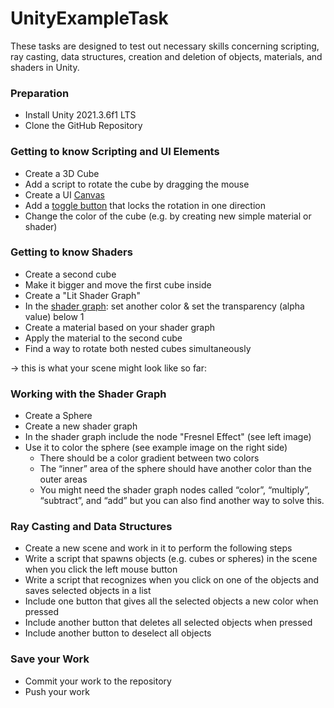 # UnityExampleTask

These tasks are designed to test out necessary skills concerning scripting, ray casting, data structures, creation and deletion of objects, materials, and shaders in Unity.

### Preparation
* Install Unity 2021.3.6f1 LTS
* Clone the GitHub Repository

### Getting to know Scripting and UI Elements
* Create a 3D Cube
* Add a script to rotate the cube by dragging the mouse
* Create a UI [Canvas](https://docs.unity3d.com/2018.3/Documentation/Manual/class-Canvas.html)
* Add a [toggle button](https://docs.unity3d.com/2018.3/Documentation/Manual/script-Toggle.html) that locks the rotation in one direction
* Change the color of the cube (e.g. by creating new simple material or shader)

### Getting to know Shaders
* Create a second cube
* Make it bigger and move the first cube inside
* Create a "Lit Shader Graph"
* In the [shader graph](https://docs.unity3d.com/Packages/com.unity.shadergraph@12.1/manual/index.html): set another color & set the transparency (alpha value) below 1
* Create a material based on your shader graph
* Apply the material to the second cube
* Find a way to rotate both nested cubes simultaneously

→  this is what your scene might look like so far:


### Working with the Shader Graph
* Create a Sphere
* Create a new shader graph
* In the shader graph include the node "Fresnel Effect" (see left image)
* Use it to color the sphere (see example image on the right side)
     * There should be a color gradient between two colors
     * The “inner” area of the sphere should have another color than the outer areas
     * You might need the shader graph nodes called “color”, “multiply”, “subtract”, and “add” but you can also find another way to solve this.
     
     
### Ray Casting and Data Structures
* Create a new scene and work in it to perform the following steps
* Write a script that spawns objects (e.g. cubes or spheres) in the scene when you click the left mouse button
* Write a script that recognizes when you click on one of the objects and saves selected objects in a list
* Include one button that gives all the selected objects a new color when pressed
* Include another button that deletes all selected objects when pressed
* Include another button to deselect all objects

### Save your Work
* Commit your work to the repository
* Push your work

